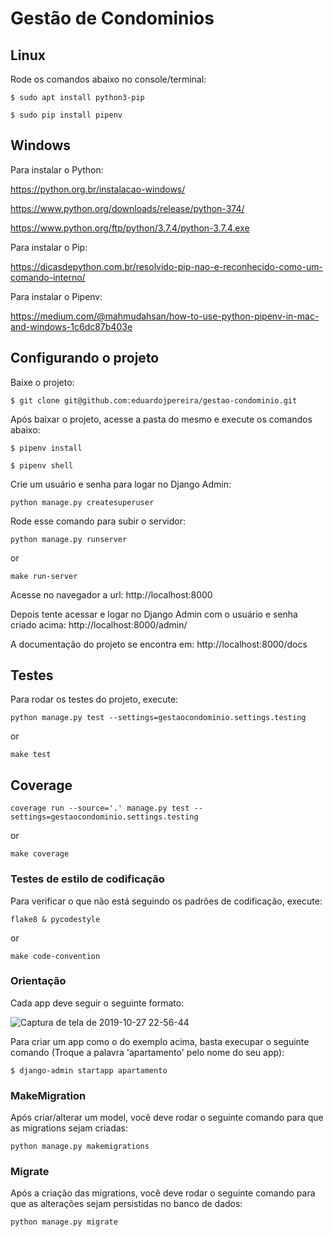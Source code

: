 # Gestão de Condominios

## Linux

Rode os comandos abaixo no console/terminal:
```
$ sudo apt install python3-pip

$ sudo pip install pipenv
```

## Windows

Para instalar o Python:

https://python.org.br/instalacao-windows/

https://www.python.org/downloads/release/python-374/

https://www.python.org/ftp/python/3.7.4/python-3.7.4.exe

Para instalar o Pip:

https://dicasdepython.com.br/resolvido-pip-nao-e-reconhecido-como-um-comando-interno/

Para instalar o Pipenv:

https://medium.com/@mahmudahsan/how-to-use-python-pipenv-in-mac-and-windows-1c6dc87b403e

## Configurando o projeto

Baixe o projeto:
```
$ git clone git@github.com:eduardojpereira/gestao-condominio.git
```

Após baixar o projeto, acesse a pasta do mesmo e execute os comandos abaixo:
```
$ pipenv install

$ pipenv shell
```

Crie um usuário e senha para logar no Django Admin:
```
python manage.py createsuperuser
```

Rode esse comando para subir o servidor:

`python manage.py runserver`

or

`make run-server`

Acesse no navegador a url: http://localhost:8000


Depois tente acessar e logar no Django Admin com o usuário e senha criado acima: http://localhost:8000/admin/

A documentação do projeto se encontra em: http://localhost:8000/docs

## Testes

Para rodar os testes do projeto, execute:

`python manage.py test --settings=gestaocondominio.settings.testing`

or

`make test`

## Coverage

`coverage run --source='.' manage.py test --settings=gestaocondominio.settings.testing`

or

`make coverage`

### Testes de estilo de codificação

Para verificar o que não está seguindo os padrões de codificação, execute:

`flake8 & pycodestyle`

or

`make code-convention`

### Orientação

Cada app deve seguir o seguinte formato:

![Captura de tela de 2019-10-27 22-56-44](https://user-images.githubusercontent.com/5925134/67646698-1fce8f80-f90e-11e9-9fd9-4b02f30a712a.png)

Para criar um app como o do exemplo acima, basta execupar o seguinte comando (Troque a palavra 'apartamento' pelo nome do seu app):

```
$ django-admin startapp apartamento
```

### MakeMigration

Após criar/alterar um model, você deve rodar o seguinte comando para que as migrations sejam criadas:

```
python manage.py makemigrations
```

### Migrate

Após a criação das migrations, você deve rodar o seguinte comando para que as alterações sejam persistidas no banco de dados:

```
python manage.py migrate
```
